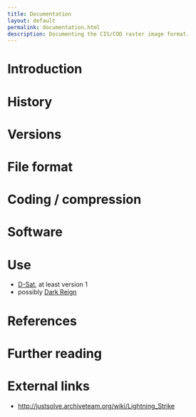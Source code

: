 ```yaml
---
title: Documentation
layout: default
permalink: documentation.html
description: Documenting the CIS/COD raster image format.
---
```


# Introduction

# History

# Versions

# File format

# Coding / compression

# Software

# Use

- [D-Sat](https://de.wikipedia.org/wiki/D-Sat), at least version 1
- possibly [Dark Reign](https://en.wikipedia.org/wiki/Dark_Reign:_The_Future_of_War)

# References

# Further reading

# External links

- http://justsolve.archiveteam.org/wiki/Lightning_Strike
